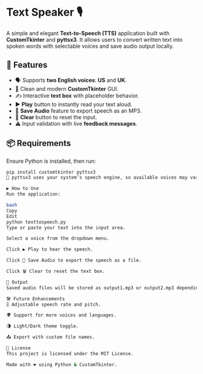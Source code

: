 # Text Speaker 🎙️

A simple and elegant **Text-to-Speech (TTS)** application built with **CustomTkinter** and **pyttsx3**. It allows users to convert written text into spoken words with selectable voices and save audio output locally.

## 🚀 Features
- 🗣️ Supports **two English voices**: **US** and **UK**.
- 🎨 Clean and modern **CustomTkinter** GUI.
- ✍️ Interactive **text box** with placeholder behavior.
- ▶️ **Play** button to instantly read your text aloud.
- 💾 **Save Audio** feature to export speech as an MP3.
- 🧹 **Clear** button to reset the input.
- ⚠️ Input validation with live **feedback messages**.

## 📦 Requirements

Ensure Python is installed, then run:

```bash
pip install customtkinter pyttsx3
📝 pyttsx3 uses your system’s speech engine, so available voices may vary by OS.

▶️ How to Use
Run the application:

bash
Copy
Edit
python texttospeech.py
Type or paste your text into the input area.

Select a voice from the dropdown menu.

Click ▶ Play to hear the speech.

Click 💾 Save Audio to export the speech as a file.

Click 🗑️ Clear to reset the text box.

📂 Output
Saved audio files will be stored as output1.mp3 or output2.mp3 depending on the voice selected.

🛠 Future Enhancements
🎚️ Adjustable speech rate and pitch.

🌍 Support for more voices and languages.

🌗 Light/Dark theme toggle.

📤 Export with custom file names.

📜 License
This project is licensed under the MIT License.

Made with ❤️ using Python & CustomTkinter.